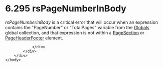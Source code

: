 <html dir="LTR" xmlns:mshelp="http://msdn.microsoft.com/mshelp" xmlns:ddue="http://ddue.schemas.microsoft.com/authoring/2003/5" xmlns:xlink="http://www.w3.org/1999/xlink" xmlns:tool="http://www.microsoft.com/tooltip">
    <head>
        <meta http-equiv="Content-Type" content="text/html; CHARSET=utf-8"></meta>
        <meta name="save" content="history"></meta>
        <title>6.295 rsPageNumberInBody</title>
        <xml>
            <mshelp:toctitle title="6.295 rsPageNumberInBody"></mshelp:toctitle>
            <mshelp:rltitle title="[MS-RDL]: rsPageNumberInBody"></mshelp:rltitle>
            <mshelp:keyword index="A" term="20f06dfb-805c-4416-b5a8-569e6db2e104"></mshelp:keyword>
            <mshelp:attr name="DCSext.ContentType" value="open specification"></mshelp:attr>
            <mshelp:attr name="AssetID" value="20f06dfb-805c-4416-b5a8-569e6db2e104"></mshelp:attr>
            <mshelp:attr name="TopicType" value="kbRef"></mshelp:attr>
            <mshelp:attr name="DCSext.Title" value="[MS-RDL]: rsPageNumberInBody" />
        </xml>
    </head>
    <body>
        <div id="header">
            <h1 class="heading">6.295 rsPageNumberInBody</h1>
        </div>
        <div id="mainSection">
            <div id="mainBody">
                <div id="allHistory" class="saveHistory"></div>
                <div id="sectionSection0" class="section" name="collapseableSection">
                    

<p><i>rsPageNumberInBody</i> is a critical error that will
occur when an expression contains the &quot;PageNumber&quot; or
&quot;TotalPages&quot; variable from the <a href="381824cf-4274-444d-a63e-d2d6a7527f68.htm"><span>Globals</span></a> global collection, and that expression
is not within a <a href="afff0921-7d95-4216-8f28-635c67d539d8.htm">PageSection</a>
or <a href="ddc35223-1cb6-4136-823b-e72a3d12e1f9.htm">PageHeaderFooter</a>
element.</p>


                </div>
            </div>
        </div>
    </body>
</html>